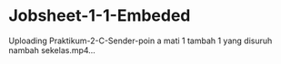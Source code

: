 # Jobsheet-1-1-Embeded



Uploading Praktikum-2-C-Sender-poin a mati 1 tambah 1 yang disuruh nambah sekelas.mp4…

